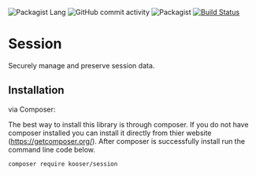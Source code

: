 ![Packagist Lang](https://img.shields.io/badge/PHP-%3E%3D7.2-blue.svg)
![GitHub commit activity](https://img.shields.io/github/commit-activity/y/Kooser/Session.svg)
![Packagist](https://img.shields.io/packagist/l/Kooser/Session.svg)
[![Build Status](https://travis-ci.org/Kooser6/Session.svg?branch=master)](https://travis-ci.org/Kooser6/Session)
# Session
Securely manage and preserve session data.
## Installation
via Composer:<br />

The best way to install this library is through composer. If you do not have composer installed you can install it directly from thier website (https://getcomposer.org/). After composer is successfully install run the command line code below.
```sh
composer require kooser/session
```
